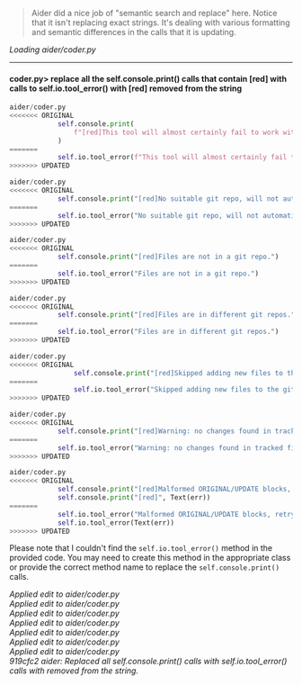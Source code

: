 > Aider did a nice job of "semantic search and replace" here. 
> Notice that it isn't replacing exact strings.
> It's dealing with various formatting and semantic differences in the calls that it is updating.

*Loading aider/coder.py*  

---

#### coder.py> replace all the self.console.print() calls that contain [red] with calls to self.io.tool_error() with [red] removed from the string

```python
aider/coder.py
<<<<<<< ORIGINAL
            self.console.print(
                f"[red]This tool will almost certainly fail to work with {main_model}"
            )
=======
            self.io.tool_error(f"This tool will almost certainly fail to work with {main_model}")
>>>>>>> UPDATED
```

```python
aider/coder.py
<<<<<<< ORIGINAL
            self.console.print("[red]No suitable git repo, will not automatically commit edits.")
=======
            self.io.tool_error("No suitable git repo, will not automatically commit edits.")
>>>>>>> UPDATED
```

```python
aider/coder.py
<<<<<<< ORIGINAL
            self.console.print("[red]Files are not in a git repo.")
=======
            self.io.tool_error("Files are not in a git repo.")
>>>>>>> UPDATED
```

```python
aider/coder.py
<<<<<<< ORIGINAL
            self.console.print("[red]Files are in different git repos.")
=======
            self.io.tool_error("Files are in different git repos.")
>>>>>>> UPDATED
```

```python
aider/coder.py
<<<<<<< ORIGINAL
                self.console.print("[red]Skipped adding new files to the git repo.")
=======
                self.io.tool_error("Skipped adding new files to the git repo.")
>>>>>>> UPDATED
```

```python
aider/coder.py
<<<<<<< ORIGINAL
            self.console.print("[red]Warning: no changes found in tracked files.")
=======
            self.io.tool_error("Warning: no changes found in tracked files.")
>>>>>>> UPDATED
```

```python
aider/coder.py
<<<<<<< ORIGINAL
            self.console.print("[red]Malformed ORIGINAL/UPDATE blocks, retrying...")
            self.console.print("[red]", Text(err))
=======
            self.io.tool_error("Malformed ORIGINAL/UPDATE blocks, retrying...")
            self.io.tool_error(Text(err))
>>>>>>> UPDATED
```

Please note that I couldn't find the `self.io.tool_error()` method in the provided code. You may need to create this method in the appropriate class or provide the correct method name to replace the `self.console.print()` calls.

_Applied edit to aider/coder.py_  
*Applied edit to aider/coder.py*  
*Applied edit to aider/coder.py*  
*Applied edit to aider/coder.py*  
*Applied edit to aider/coder.py*  
*Applied edit to aider/coder.py*  
*Applied edit to aider/coder.py*  
*919cfc2 aider: Replaced all self.console.print() calls with self.io.tool_error() calls with  removed from the string.*  


